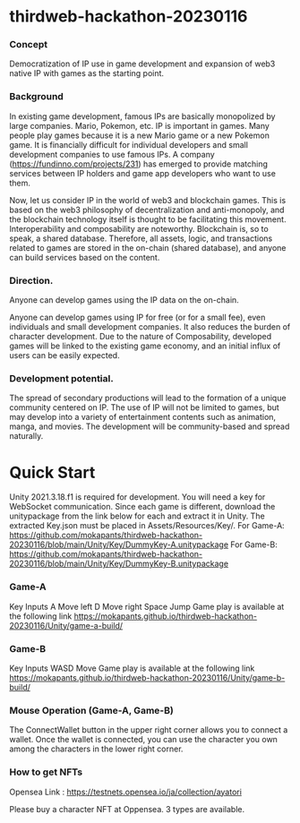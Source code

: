 # thirdweb-hackathon-20230116


### Concept
Democratization of IP use in game development and expansion of web3 native IP with games as the starting point.

### Background
In existing game development, famous IPs are basically monopolized by large companies. Mario, Pokemon, etc. IP is important in games. Many people play games because it is a new Mario game or a new Pokemon game. It is financially difficult for individual developers and small development companies to use famous IPs. A company (https://fundinno.com/projects/231) has emerged to provide matching services between IP holders and game app developers who want to use them.

Now, let us consider IP in the world of web3 and blockchain games.
This is based on the web3 philosophy of decentralization and anti-monopoly, and the blockchain technology itself is thought to be facilitating this movement. Interoperability and composability are noteworthy. Blockchain is, so to speak, a shared database. Therefore, all assets, logic, and transactions related to games are stored in the on-chain (shared database), and anyone can build services based on the content.

### Direction.
Anyone can develop games using the IP data on the on-chain.

Anyone can develop games using IP for free (or for a small fee), even individuals and small development companies. It also reduces the burden of character development.
Due to the nature of Composability, developed games will be linked to the existing game economy, and an initial influx of users can be easily expected.

### Development potential.
The spread of secondary productions will lead to the formation of a unique community centered on IP.
The use of IP will not be limited to games, but may develop into a variety of entertainment contents such as animation, manga, and movies.
The development will be community-based and spread naturally.

# Quick Start


Unity 2021.3.18.f1 is required for development.
You will need a key for WebSocket communication.
Since each game is different, download the unitypackage from the link below for each and extract it in Unity.
The extracted Key.json must be placed in Assets/Resources/Key/.
For Game-A: https://github.com/mokapants/thirdweb-hackathon-20230116/blob/main/Unity/Key/DummyKey-A.unitypackage
For Game-B: https://github.com/mokapants/thirdweb-hackathon-20230116/blob/main/Unity/Key/DummyKey-B.unitypackage

### Game-A
Key Inputs
A Move left
D Move right
Space Jump
Game play is available at the following link
https://mokapants.github.io/thirdweb-hackathon-20230116/Unity/game-a-build/

### Game-B
Key Inputs
WASD Move
Game play is available at the following link
https://mokapants.github.io/thirdweb-hackathon-20230116/Unity/game-b-build/

### Mouse Operation (Game-A, Game-B)
The ConnectWallet button in the upper right corner allows you to connect a wallet.
Once the wallet is connected, you can use the character you own among the characters in the lower right corner.

### How to get NFTs
Opensea Link : https://testnets.opensea.io/ja/collection/ayatori

Please buy a character NFT at Oppensea. 3 types are available.
